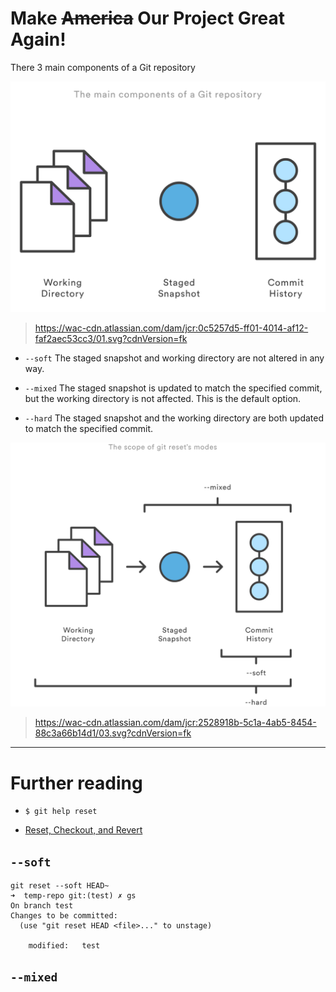 # Make ~~America~~ Our Project Great Again!

There 3 main components of a Git repository

![](/assets/main-components.png)
> https://wac-cdn.atlassian.com/dam/jcr:0c5257d5-ff01-4014-af12-faf2aec53cc3/01.svg?cdnVersion=fk

* `--soft`
The staged snapshot and working directory are not altered in any way.

* `--mixed`
The staged snapshot is updated to match the specified commit, but the working directory is not affected. This is the default option.

* `--hard`
The staged snapshot and the working directory are both updated to match the specified commit.

![](/assets/reset.png)
> https://wac-cdn.atlassian.com/dam/jcr:2528918b-5c1a-4ab5-8454-88c3a66b14d1/03.svg?cdnVersion=fk

--- 

# Further reading

- `$ git help reset`

- [Reset, Checkout, and Revert](https://www.atlassian.com/git/tutorials/resetting-checking-out-and-reverting)

## `--soft`

```
git reset --soft HEAD~
➜  temp-repo git:(test) ✗ gs
On branch test
Changes to be committed:
  (use "git reset HEAD <file>..." to unstage)

	modified:   test
```

## `--mixed`

